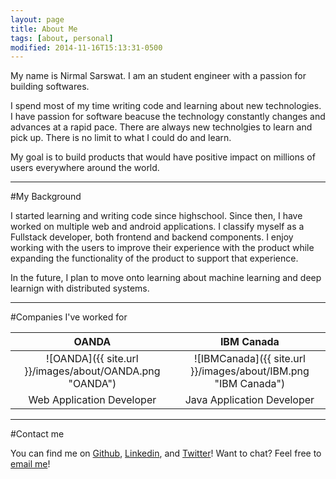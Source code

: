 ```yaml
---
layout: page
title: About Me
tags: [about, personal]
modified: 2014-11-16T15:13:31-0500
---
```



My name is Nirmal Sarswat. I am an student engineer with a passion for building softwares.

I spend most of my time writing code and learning about new technologies. I have passion for software beacuse the technology constantly changes and advances at a rapid pace. There are always new technolgies to learn and pick up. There is no limit to what I could do and learn.

My goal is to build products that would have positive impact on millions of users everywhere around the world.


---

#My Background


I started learning and writing code since highschool. Since then, I have worked on multiple web and android applications. I classify myself as a Fullstack developer, both frontend and backend components. I enjoy working with the users to improve their experience with the product while expanding the functionality of the product to support that experience.


In the future, I plan to move onto learning about machine learning and deep learnign with distributed systems.

---


#Companies I've worked for

| OANDA                                                     | IBM Canada                                                       |
| :-------------------------------------------------------: | :--------------------------------------------------------------: |
| ![OANDA]({{ site.url }}/images/about/OANDA.png "OANDA")   | ![IBMCanada]({{ site.url }}/images/about/IBM.png "IBM Canada")   |
| Web Application Developer                                 | Java Application Developer                                       |

---

#Contact me


You can find me on [Github](https://github.com/vivonk), [Linkedin](http://www.linkedin.com/in/nirmal-sarswat-978146131), and [Twitter](https://twitter.com/iworkforiit)! Want to chat? Feel free to [email me](mailto:nirmalsarswat400@gmail.com)!

